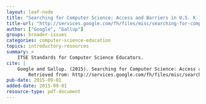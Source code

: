 ```yaml
---
layout: leaf-node
title: "Searching for Computer Science: Access and Barriers in U.S. K-12 Education"
title-url: "http://services.google.com/fh/files/misc/searching-for-computer-science_report.pdf"
author: ["Google", "Gallup"]
groups: broader-issues
categories: computer-science-education
topics: introductory-resources
summary: >
    ITSE Standards for Computer Science Educators.
cite: |
    Google and Gallup. (2015). Searching for Computer Science: Access and Barriers in U.S. K-12 Education.
        Retrieved from: http://services.google.com/fh/files/misc/searching-for-computer-science_report.pdf
pub-date: 2015-09-01
added-date: 2015-09-01
resource-type: pdf-document
---
```

